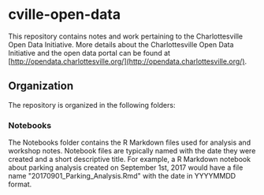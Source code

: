 # cville-open-data
This repository contains notes and work pertaining to the Charlottesville Open Data 
Initiative. More details about the Charlottesville Open Data Initiative and 
the open data portal can be found at 
[http://opendata.charlottesville.org/](http://opendata.charlottesville.org/).

## Organization

The repository is organized in the following folders:

### Notebooks 

The Notebooks folder contains the R Markdown files used for analysis and 
workshop notes. Notebook files are typically named with the date they were 
created and a short descriptive title. For example, a R Markdown notebook 
about parking analysis created on September 1st, 2017 would have a file name 
"20170901_Parking_Analysis.Rmd" with the date in YYYYMMDD format.